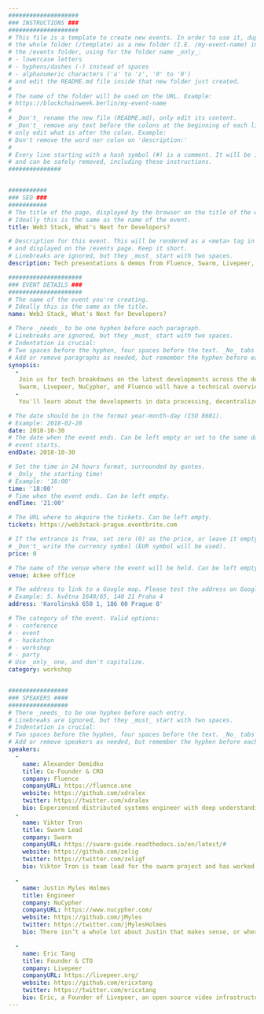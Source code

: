 ```yaml
---
####################
### INSTRUCTIONS ###
####################
# This file is a template to create new events. In order to use it, duplicate
# the whole folder (/template) as a new folder (I.E. /my-event-name) inside of
# the /events folder, using for the folder name _only_:
# - lowercase letters
# - hyphens/dashes (-) instead of spaces
# - alphanumeric characters ('a' to 'z', '0' to '9')
# and edit the README.md file inside that new folder just created.
#
# The name of the folder will be used on the URL. Example:
# https://blockchainweek.berlin/my-event-name
#
# _Don't_ rename the new file (README.md), only edit its content.
# _Don't_ remove any text before the colons at the beginning of each line,
# only edit what is after the colon. Example:
# Don't remove the word nor colon on 'description:'
#
# Every line starting with a hash symbol (#) is a comment. It will be ignored
# and can be safely removed, including these instructions.
###############


###########
### SEO ###
###########
# The title of the page, displayed by the browser on the title of the window.
# Ideally this is the same as the name of the event.
title: Web3 Stack, What's Next for Developers?

# Description for this event. This will be rendered as a <meta> tag in the HTML,
# and displayed on the /events page. Keep it short.
# Linebreaks are ignored, but they _must_ start with two spaces.
description: Tech presentations & demos from Fluence, Swarm, Livepeer, NuCypher

#####################
### EVENT DETAILS ###
#####################
# The name of the event you're creating.
# Ideally this is the same as the title.
name: Web3 Stack, What's Next for Developers? 

# There _needs_ to be one hyphen before each paragraph.
# Linebreaks are ignored, but they _must_ start with two spaces.
# Indentation is crucial:
# Two spaces before the hyphen, four spaces before the text. _No_ tabs allowed.
# Add or remove paragraphs as needed, but remember the hyphen before each entry.
synopsis:
  -
   Join us for tech breakdowns on the latest developments across the decentralized stack solutions. 
   Swarm, Livepeer, NuCypher, and Fluence will have a technical overview presentation and/or a demo. 
  -
   You'll learn about the developments in data processing, decentralized databases, decentralized query layers, latest research topics around micropayment and other scaling techniques; censorship-resistant, trustless and economically sustainable solutions for digital communication modalities, chat, file transfer, email, forums, blogs & comments, privacy-preserving techniques for decentralized data sharing and storage, and other base-layers implementations.

# The date should be in the format year-month-day (ISO 8601).
# Example: 2018-02-28
date: 2018-10-30
# The date when the event ends. Can be left empty or set to the same day the
# event starts.
endDate: 2018-10-30

# Set the time in 24 hours format, surrounded by quotes.
# _Only_ the starting time!
# Example: '18:00'
time: '18:00'
# Time when the event ends. Can be left empty.
endTime: '21:00'

# The URL where to akquire the tickets. Can be left empty.
tickets: https://web3stack-prague.eventbrite.com

# If the entrance is free, set zero (0) as the price, or leave it empty.
# _Don't_ write the currency symbol (EUR symbol will be used).
price: 0

# The name of the venue where the event will be held. Can be left empty.
venue: Ackee office

# The address to link to a Google map. Please test the address on Google Maps.
# Example: 5. května 1640/65, 140 21 Praha 4
address: 'Karolinská 650 1, 186 00 Prague 8'

# The category of the event. Valid options:
# - conference
# - event
# - hackathon
# - workshop
# - party
# Use _only_ one, and don't capitalize.
category: workshop


#################
### SPEAKERS ####
#################
# There _needs_ to be one hyphen before each entry.
# Linebreaks are ignored, but they _must_ start with two spaces.
# Indentation is crucial:
# Two spaces before the hyphen, four spaces before the text. _No_ tabs allowed.
# Add or remove speakers as needed, but remember the hyphen before each entry.
speakers:
  -
    name: Alexander Demidko
    title: Co-Founder & CRO
    company: Fluence
    companyURL: https://fluence.one
    website: https://github.com/xdralex
    twitter: https://twitter.com/xdralex
    bio: Experienced distributed systems engineer with deep understanding of computer science and game theory. Previously he's built a petabyte analytics platform at Metamarkets and ML infrastructure at Stitch Fix.
  -
    name: Viktor Tron
    title: Swarm Lead
    company: Swarm
    companyURL: https://swarm-guide.readthedocs.io/en/latest/#
    website: https://github.com/zelig
    twitter: https://twitter.com/zeligf
    bio: Viktor Tron is team lead for the swarm project and has worked for the Ethereum Foundation since the start. He advocates open source, open data and open collaboration models, currently working on web3.

  -
    name: Justin Myles Holmes
    title: Engineer
    company: NuCypher
    companyURL: https://www.nucypher.com/
    website: https://github.com/jMyles
    twitter: https://twitter.com/jMylesHolmes
    bio: There isn’t a whole lot about Justin that makes sense, or where he lives likewise. Like so many young men of his generation, Justin writes Python. Justin has a degree in political science from SUNY New Paltz. 

  -
    name: Eric Tang
    title: Founder & CTO
    company: Livepeer
    companyURL: https://livepeer.org/
    website: https://github.com/ericxtang
    twitter: https://twitter.com/ericxtang
    bio: Eric, a Founder of Livepeer, an open source video infrastructure services, built on the Ethereum blockchain. He will show a demo and share the latest research topics around micropayment and other scaling techniques. 
---
```

<!-- ### DON'T MAKE CHANGES BELOW THIS LINE! ### -->

<Event-Content/>
